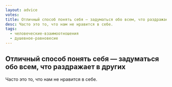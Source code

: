 ```yaml
---
layout: advice
votes:
title: Отличный способ понять себя — задуматься обо всем, что раздражает в других
desc: Часто это то, что нам не нравится в себе.
tags:
  - человеческие-взаимоотношения
  - душевное-равновесие
---
```


## Отличный способ понять себя — задуматься обо всем, что раздражает в других

Часто это то, что нам не нравится в себе.
